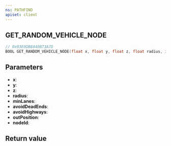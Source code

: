 ```yaml
---
ns: PATHFIND
apiset: client
---
```

## GET_RANDOM_VEHICLE_NODE

```c
// 0x93E0DB8440B73A7D
BOOL GET_RANDOM_VEHICLE_NODE(float x, float y, float z, float radius, int minLanes, BOOL avoidDeadEnds, BOOL avoidHighways, Vector3* outPosition, int* nodeId);
```


## Parameters
* **x**:
* **y**:
* **z**:
* **radius**:
* **minLanes**:
* **avoidDeadEnds**:
* **avoidHighways**:
* **outPosition**:
* **nodeId**:

## Return value